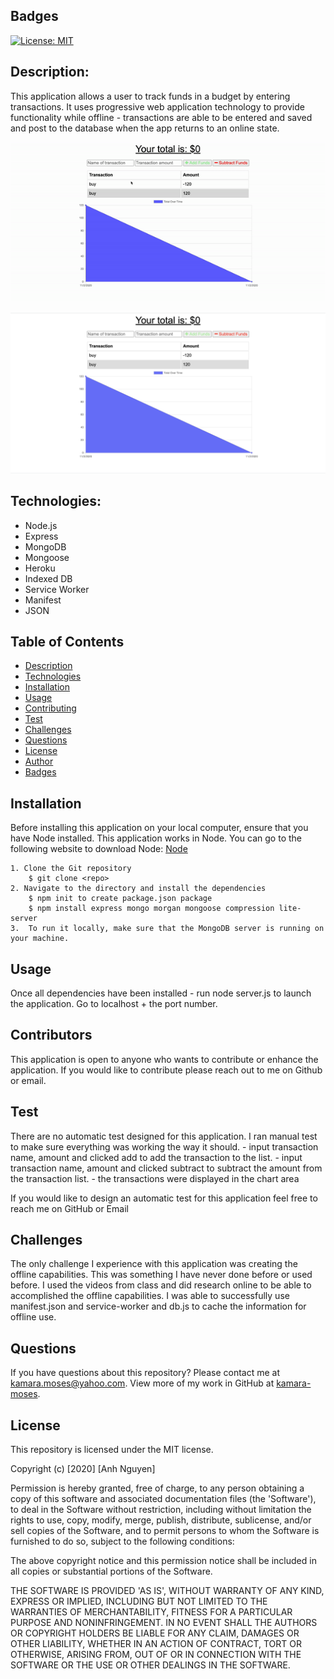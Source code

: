 ## Badges
[![License: MIT](https://img.shields.io/badge/License-MIT-yellow.svg)](https://opensource.org/licenses/MIT)

## Description:
This application allows a user to track funds in a budget by entering transactions. It uses progressive web application technology to provide functionality while offline - transactions are able to be entered and saved and post to the database when the app returns to an online state.

![Pro Budget Demo](public/assets/images/pro-budget.gif)

<img src="public/assets/images/tracker.png" alt="Pro Budget Tracker image">

## Technologies:
- Node.js
- Express
- MongoDB
- Mongoose
- Heroku
- Indexed DB
- Service Worker
- Manifest
- JSON

## Table of Contents
* [Description](#description)
* [Technologies](#topics)
* [Installation](#installation)
* [Usage](#usage)
* [Contributing](#contributing)
* [Test](#test)
* [Challenges](#challenges)
* [Questions](#questions)
* [License](#license)
* [Author](#Author)
* [Badges](#badges)

## Installation
Before installing this application on your local computer, ensure that you have Node installed. This application works in Node. You can go to the following website to download Node: <a href='https://nodejs.org/en/'>Node</a>

    1. Clone the Git repository
        $ git clone <repo>
    2. Navigate to the directory and install the dependencies
        $ npm init to create package.json package
        $ npm install express mongo morgan mongoose compression lite-server
    3.  To run it locally, make sure that the MongoDB server is running on your machine.

## Usage
Once all dependencies have been installed - run node server.js to launch the application. Go to localhost + the port number.

## Contributors
This application is open to anyone who wants to contribute or enhance the application. If you would like to contribute please reach out to me on Github or email.

## Test
There are no automatic test designed for this application. I ran manual test to make sure everything was working the way it should.
    - input transaction name, amount and clicked add to add the transaction to the list.
    - input transaction name, amount and clicked subtract to subtract the amount from the transaction list.
    - the transactions were displayed in the chart area

If you would like to design an automatic test for this application feel free to reach me on GitHub or Email

## Challenges
The only challenge I experience with this application was creating the offline capabilities. This was something I have never done before or used before. I used the videos from class and did research online to be able to accomplished the offline capabilities. I was able to successfully use manifest.json and service-worker and db.js to cache the information for offline use.

## Questions
If you have questions about this repository? Please contact me at [kamara.moses@yahoo.com](mailto:kamara.moses@yahoo.com). View more of my work in GitHub at [kamara-moses](https://github.com/kamara-moses).

## License
This repository is licensed under the MIT license.

Copyright (c) [2020] [Anh Nguyen]

Permission is hereby granted, free of charge, to any person obtaining a copy of this software and associated documentation files (the 'Software'), to deal in the Software without restriction, including without limitation the rights to use, copy, modify, merge, publish, distribute, sublicense, and/or sell copies of the Software, and to permit persons to whom the Software is furnished to do so, subject to the following conditions:

The above copyright notice and this permission notice shall be included in all copies or substantial portions of the Software.

THE SOFTWARE IS PROVIDED 'AS IS', WITHOUT WARRANTY OF ANY KIND, EXPRESS OR IMPLIED, INCLUDING BUT NOT LIMITED TO THE WARRANTIES OF MERCHANTABILITY, FITNESS FOR A PARTICULAR PURPOSE AND NONINFRINGEMENT. IN NO EVENT SHALL THE AUTHORS OR COPYRIGHT HOLDERS BE LIABLE FOR ANY CLAIM, DAMAGES OR OTHER LIABILITY, WHETHER IN AN ACTION OF CONTRACT, TORT OR OTHERWISE, ARISING FROM, OUT OF OR IN CONNECTION WITH THE SOFTWARE OR THE USE OR OTHER DEALINGS IN THE SOFTWARE.